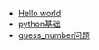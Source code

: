   * [Hello world](helloworld.md)
  * [python基础](python_basic.md)
  * [guess_number问题](guess_number.md)
